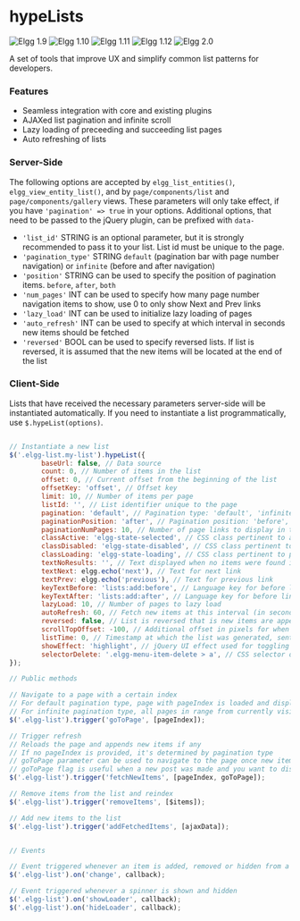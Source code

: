 hypeLists
=========
![Elgg 1.9](https://img.shields.io/badge/Elgg-1.9.x-orange.svg?style=flat-square)
![Elgg 1.10](https://img.shields.io/badge/Elgg-1.10.x-orange.svg?style=flat-square)
![Elgg 1.11](https://img.shields.io/badge/Elgg-1.11.x-orange.svg?style=flat-square)
![Elgg 1.12](https://img.shields.io/badge/Elgg-1.12.x-orange.svg?style=flat-square)
![Elgg 2.0](https://img.shields.io/badge/Elgg-2.0.x-orange.svg?style=flat-square)

A set of tools that improve UX and simplify common list patterns for developers.

### Features

- Seamless integration with core and existing plugins
- AJAXed list pagination and infinite scroll
- Lazy loading of preceeding and succeeding list pages
- Auto refreshing of lists


### Server-Side

The following options are accepted by ```elgg_list_entities()```, ```elgg_view_entity_list()```,
and by ```page/components/list``` and ```page/components/gallery``` views. These parameters will only take effect,
if you have ```'pagination' => true``` in your options. Additional options, that need to be passed to the jQuery plugin, can be prefixed with ```data-```

* ```'list_id'```          STRING is an optional parameter, but it is strongly recommended to pass it to your list. List id must be unique to the page.
* ```'pagination_type'```  STRING ```default``` (pagination bar with page number navigation) or ```infinite``` (before and after navigation)
* ```'position'```         STRING can be used to specify the position of pagination items. ```before```, ```after```, ```both```
* ```'num_pages'```        INT can be used to specify how many page number navigation items to show, use 0 to only show Next and Prev links
* ```'lazy_load'```        INT can be used to initialize lazy loading of pages
* ```'auto_refresh'```     INT can be used to specify at which interval in seconds new items should be fetched
* ```'reversed'```         BOOL can be used to specify reversed lists. If list is reversed, it is assumed that the new items will be located at the end of the list


### Client-Side

Lists that have received the necessary parameters server-side will be instantiated automatically. If you need to instantiate a list programmatically, use ```$.hypeList(options)```.

```js

// Instantiate a new list
$('.elgg-list.my-list').hypeList({
		baseUrl: false, // Data source
		count: 0, // Number of items in the list
		offset: 0, // Current offset from the beginning of the list
		offsetKey: 'offset', // Offset key
		limit: 10, // Number of items per page
		listId: '', // List identifier unique to the page
		pagination: 'default', // Pagination type: 'default', 'infinite'
		paginationPosition: 'after', // Pagination position: 'before', 'after', 'both'
		paginationNumPages: 10, // Number of page links to display in the pager
		classActive: 'elgg-state-selected', // CSS class pertinent to active elements
		classDisabled: 'elgg-state-disabled', // CSS class pertinent to disabled elements
		classLoading: 'elgg-state-loading', // CSS class pertinent to pending elements
		textNoResults: '', // Text displayed when no items were found in the list
		textNext: elgg.echo('next'), // Text for next link
		textPrev: elgg.echo('previous'), // Text for previous link
		keyTextBefore: 'lists:add:before', // Language key for before link (will receive limit as parameter)
		keyTextAfter: 'lists:add:after', // Language key for before link (will receive limit as parameter)
		lazyLoad: 10, // Number of pages to lazy load
		autoRefresh: 60, // Fetch new items at this interval (in seconds)
		reversed: false, // List is reversed that is new items are appended to the end of the list
		scrollTopOffset: -100, // Additional offset in pixels for when the page is scrolled to the top of the list
		listTime: 0, // Timestamp at which the list was generated, sent with AJAX requests
		showEffect: 'highlight', // jQuery UI effect used for toggling item visibility
		selectorDelete: '.elgg-menu-item-delete > a', // CSS selector of an anchor that will trigger a delete action
});

// Public methods

// Navigate to a page with a certain index
// For default pagination type, page with pageIndex is loaded and displayed
// For infinite pagination type, all pages in range from currently visible pages to the page with pageIndex are loaded and displayed
$('.elgg-list').trigger('goToPage', [pageIndex]);

// Trigger refresh
// Reloads the page and appends new items if any
// If no pageIndex is provided, it's determined by pagination type
// goToPage parameter can be used to navigate to the page once new items have been fetched
// goToPage flag is useful when a new post was made and you want to display the post to the user
$('.elgg-list').trigger('fetchNewItems', [pageIndex, goToPage]);

// Remove items from the list and reindex
$('.elgg-list').trigger('removeItems', [$items]);

// Add new items to the list
$('.elgg-list').trigger('addFetchedItems', [ajaxData]);


// Events

// Event triggered whenever an item is added, removed or hidden from a list
$('.elgg-list').on('change', callback);

// Event triggered whenever a spinner is shown and hidden
$('.elgg-list').on('showLoader', callback);
$('.elgg-list').on('hideLoader', callback);

```
